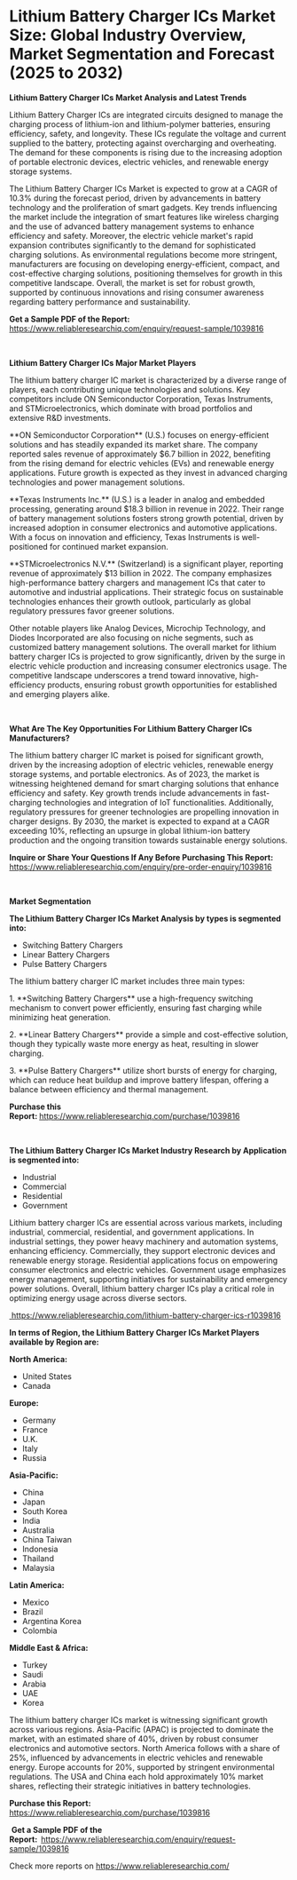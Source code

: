 <p><h1>Lithium Battery Charger ICs Market Size: Global Industry Overview, Market Segmentation and Forecast (2025 to 2032)</h1></p><p><strong>Lithium Battery Charger ICs Market Analysis and Latest Trends</strong></p>
<p><p>Lithium Battery Charger ICs are integrated circuits designed to manage the charging process of lithium-ion and lithium-polymer batteries, ensuring efficiency, safety, and longevity. These ICs regulate the voltage and current supplied to the battery, protecting against overcharging and overheating. The demand for these components is rising due to the increasing adoption of portable electronic devices, electric vehicles, and renewable energy storage systems.</p><p>The Lithium Battery Charger ICs Market is expected to grow at a CAGR of 10.3% during the forecast period, driven by advancements in battery technology and the proliferation of smart gadgets. Key trends influencing the market include the integration of smart features like wireless charging and the use of advanced battery management systems to enhance efficiency and safety. Moreover, the electric vehicle market's rapid expansion contributes significantly to the demand for sophisticated charging solutions. As environmental regulations become more stringent, manufacturers are focusing on developing energy-efficient, compact, and cost-effective charging solutions, positioning themselves for growth in this competitive landscape. Overall, the market is set for robust growth, supported by continuous innovations and rising consumer awareness regarding battery performance and sustainability.</p></p>
<p><strong>Get a Sample PDF of the Report:&nbsp;</strong> <a href="https://www.reliableresearchiq.com/enquiry/request-sample/1039816?utm_campaign=3139&utm_medium=2&utm_source=Github&utm_content=ia&utm_term=08042025&utm_id=lithium-battery-charger-ics">https://www.reliableresearchiq.com/enquiry/request-sample/1039816</a></p>
<p>&nbsp;</p>
<p><strong>Lithium Battery Charger ICs Major Market Players</strong></p>
<p><p>The lithium battery charger IC market is characterized by a diverse range of players, each contributing unique technologies and solutions. Key competitors include ON Semiconductor Corporation, Texas Instruments, and STMicroelectronics, which dominate with broad portfolios and extensive R&D investments.</p><p>**ON Semiconductor Corporation** (U.S.) focuses on energy-efficient solutions and has steadily expanded its market share. The company reported sales revenue of approximately $6.7 billion in 2022, benefiting from the rising demand for electric vehicles (EVs) and renewable energy applications. Future growth is expected as they invest in advanced charging technologies and power management solutions.</p><p>**Texas Instruments Inc.** (U.S.) is a leader in analog and embedded processing, generating around $18.3 billion in revenue in 2022. Their range of battery management solutions fosters strong growth potential, driven by increased adoption in consumer electronics and automotive applications. With a focus on innovation and efficiency, Texas Instruments is well-positioned for continued market expansion.</p><p>**STMicroelectronics N.V.** (Switzerland) is a significant player, reporting revenue of approximately $13 billion in 2022. The company emphasizes high-performance battery chargers and management ICs that cater to automotive and industrial applications. Their strategic focus on sustainable technologies enhances their growth outlook, particularly as global regulatory pressures favor greener solutions.</p><p>Other notable players like Analog Devices, Microchip Technology, and Diodes Incorporated are also focusing on niche segments, such as customized battery management solutions. The overall market for lithium battery charger ICs is projected to grow significantly, driven by the surge in electric vehicle production and increasing consumer electronics usage. The competitive landscape underscores a trend toward innovative, high-efficiency products, ensuring robust growth opportunities for established and emerging players alike.</p></p>
<p>&nbsp;</p>
<p><strong>What Are The Key Opportunities For Lithium Battery Charger ICs Manufacturers?</strong></p>
<p><p>The lithium battery charger IC market is poised for significant growth, driven by the increasing adoption of electric vehicles, renewable energy storage systems, and portable electronics. As of 2023, the market is witnessing heightened demand for smart charging solutions that enhance efficiency and safety. Key growth trends include advancements in fast-charging technologies and integration of IoT functionalities. Additionally, regulatory pressures for greener technologies are propelling innovation in charger designs. By 2030, the market is expected to expand at a CAGR exceeding 10%, reflecting an upsurge in global lithium-ion battery production and the ongoing transition towards sustainable energy solutions.</p></p>
<p><strong>Inquire or Share Your Questions If Any Before Purchasing This Report:</strong> <a href="https://www.reliableresearchiq.com/enquiry/pre-order-enquiry/1039816?utm_campaign=3139&utm_medium=2&utm_source=Github&utm_content=ia&utm_term=08042025&utm_id=lithium-battery-charger-ics">https://www.reliableresearchiq.com/enquiry/pre-order-enquiry/1039816</a></p>
<p>&nbsp;</p>
<p><strong>Market Segmentation</strong></p>
<p><strong>The Lithium Battery Charger ICs Market Analysis by types is segmented into:</strong></p>
<p><ul><li>Switching Battery Chargers</li><li>Linear Battery Chargers</li><li>Pulse Battery Chargers</li></ul></p>
<p><p>The lithium battery charger IC market includes three main types: </p><p>1. **Switching Battery Chargers** use a high-frequency switching mechanism to convert power efficiently, ensuring fast charging while minimizing heat generation. </p><p>2. **Linear Battery Chargers** provide a simple and cost-effective solution, though they typically waste more energy as heat, resulting in slower charging. </p><p>3. **Pulse Battery Chargers** utilize short bursts of energy for charging, which can reduce heat buildup and improve battery lifespan, offering a balance between efficiency and thermal management.</p></p>
<p><strong>Purchase this Report:&nbsp;</strong><a href="https://www.reliableresearchiq.com/purchase/1039816?utm_campaign=3139&utm_medium=2&utm_source=Github&utm_content=ia&utm_term=08042025&utm_id=lithium-battery-charger-ics">https://www.reliableresearchiq.com/purchase/1039816</a></p>
<p>&nbsp;</p>
<p><strong>The Lithium Battery Charger ICs Market Industry Research by Application is segmented into:</strong></p>
<p><ul><li>Industrial</li><li>Commercial</li><li>Residential</li><li>Government</li></ul></p>
<p><p>Lithium battery charger ICs are essential across various markets, including industrial, commercial, residential, and government applications. In industrial settings, they power heavy machinery and automation systems, enhancing efficiency. Commercially, they support electronic devices and renewable energy storage. Residential applications focus on empowering consumer electronics and electric vehicles. Government usage emphasizes energy management, supporting initiatives for sustainability and emergency power solutions. Overall, lithium battery charger ICs play a critical role in optimizing energy usage across diverse sectors.</p></p>
<p><a href="https://www.reliableresearchiq.com/lithium-battery-charger-ics-r1039816?utm_campaign=3139&utm_medium=2&utm_source=Github&utm_content=ia&utm_term=08042025&utm_id=lithium-battery-charger-ics">&nbsp;https://www.reliableresearchiq.com/lithium-battery-charger-ics-r1039816</a></p>
<p><strong>In terms of Region, the Lithium Battery Charger ICs Market Players available by Region are:</strong></p>
<p>
    <p> <strong> North America: </strong>
        <ul>
            <li>United States</li>
            <li>Canada</li>
        </ul>
        </p> 
    <p> <strong> Europe: </strong>
        <ul>
            <li>Germany</li>
            <li>France</li>
            <li>U.K.</li>
            <li>Italy</li>
            <li>Russia</li>
        </ul>
        </p> 
    <p> <strong> Asia-Pacific: </strong>
        <ul>
            <li>China</li>
            <li>Japan</li>
            <li>South Korea</li>
            <li>India</li>
            <li>Australia</li>
            <li>China Taiwan</li>
            <li>Indonesia</li>
            <li>Thailand</li>
            <li>Malaysia</li>
        </ul>
        </p> 
    <p> <strong> Latin America: </strong>
        <ul>
            <li>Mexico</li>
            <li>Brazil</li>
            <li>Argentina Korea</li>
            <li>Colombia</li>
        </ul>
        </p> 
    <p> <strong> Middle East & Africa: </strong>
        <ul>
            <li>Turkey</li>
            <li>Saudi</li>
            <li>Arabia</li>
            <li>UAE</li>
            <li>Korea</li>
        </ul>
    </p>
    </p>
<p><p>The lithium battery charger ICs market is witnessing significant growth across various regions. Asia-Pacific (APAC) is projected to dominate the market, with an estimated share of 40%, driven by robust consumer electronics and automotive sectors. North America follows with a share of 25%, influenced by advancements in electric vehicles and renewable energy. Europe accounts for 20%, supported by stringent environmental regulations. The USA and China each hold approximately 10% market shares, reflecting their strategic initiatives in battery technologies.</p></p>
<p><strong>Purchase this Report: </strong><a href="https://www.reliableresearchiq.com/purchase/1039816?utm_campaign=3139&utm_medium=2&utm_source=Github&utm_content=ia&utm_term=08042025&utm_id=lithium-battery-charger-ics">https://www.reliableresearchiq.com/purchase/1039816</a></p>
<p>&nbsp;<strong>Get a Sample PDF of the Report:&nbsp;&nbsp;</strong><a href="https://www.reliableresearchiq.com/enquiry/request-sample/1039816?utm_campaign=3139&utm_medium=2&utm_source=Github&utm_content=ia&utm_term=08042025&utm_id=lithium-battery-charger-ics">https://www.reliableresearchiq.com/enquiry/request-sample/1039816</a></p>
<p><strong></strong></p>
<p>Check more reports on <a href="https://www.reliableresearchiq.com/?utm_campaign=3139&utm_medium=2&utm_source=Github&utm_content=ia&utm_term=08042025&utm_id=lithium-battery-charger-ics">https://www.reliableresearchiq.com/</a></p>